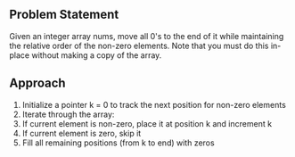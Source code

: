 ## Problem Statement

Given an integer array nums, move all 0's to the end of it while maintaining the relative order of the non-zero elements.
Note that you must do this in-place without making a copy of the array.

## Approach

1. Initialize a pointer k = 0 to track the next position for non-zero elements
2. Iterate through the array:
3. If current element is non-zero, place it at position k and increment k
4. If current element is zero, skip it
5. Fill all remaining positions (from k to end) with zeros
